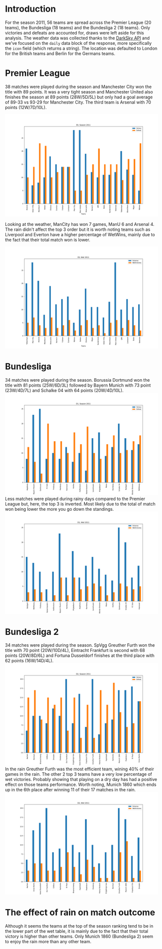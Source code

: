 # Introduction
For the season 2011, 56 teams are spread across the Premier League (20 teams), the Bundesliga (18 teams) and the Bundesliga 2 (18 teams). Only victories and defeats are accounted for, draws were left aside for this analysis. The weather data was collected thanks to the [DarkSky API](https://darksky.net/dev/docs#overview) and we've focused on the `daily` data block of the response, more specifically the `icon` field (which returns a string). The location was defaulted to London for the British teams and Berlin for the Germans teams.

# Premier League
38 matches were played during the season and Manchester City won the title with 89 points. It was a very tight season and Manchester United also finishes the season at 89 points (28W/5D/5L) but only had a goal average of 89-33 vs 93-29 for Manchester City. The third team is Arsenal with 70 points (12W/7D/10L).

![E0-Season2011.png](./img/E0-Season2011.png)

Looking at the weather, ManCity has won 7 games, ManU 6 and Arsenal 4. The rain didn't affect the top 3 order but it is worth noting teams such as Liverpool and Everton have a higher percentage of WetWins, mainly due to the fact that their total match won is lower.

![WE0-WetSeason2011.png](./img/E0-WetSeason2011.png)

# Bundesliga
34 matches were played during the season. Borussia Dortmund won the title with 81 points (25W/6D/3L) followed by Bayern Munich with 73 point (23W/4D/7L) and Schalke 04 with 64 points (20W/4D/10L).
![D1-Season2011.png](./img/D1-Season2011.png)
Less matches were played during rainy days compared to the Premier League but, here, the top 3 is inverted. Most likely due to the total of match won being lower the more you go down the standings.
![D1-WetSeason2011.png](./img/D1-WetSeason2011.png)

# Bundesliga 2
34 matches were played during the season. SpVgg Greuther Furth won the title with 70 point (20W/10D/4L), Eintracht Frankfurt is second with 68 points (20W/8D/6L) and Fortuna Dusseldorf finishes at the third place with 62 points (16W/14D/4L).
![D2-Season2011.png](./img/D2-Season2011.png)
In the rain Greuther Furth was the most efficient team, wining 40% of their games in the rain. The other 2 top 3 teams have a very low percentage of wet victories. Probably showing that playing on a dry day has had a positive effect on those teams performance. Worth noting, Munich 1860 which ends up in the 6th place after winning 11 of their 17 matches in the rain.
![D2-WetSeason2011.png](./img/D2-WetSeason2011.png)

# The effect of rain on match outcome

Although it seems the teams at the top of the season ranking tend to be in the lower part of the wet table, it is mainly due to the fact that their total victory is higher than other teams. Only Munich 1860 (Bundesliga 2) seem to enjoy the rain more than any other team.